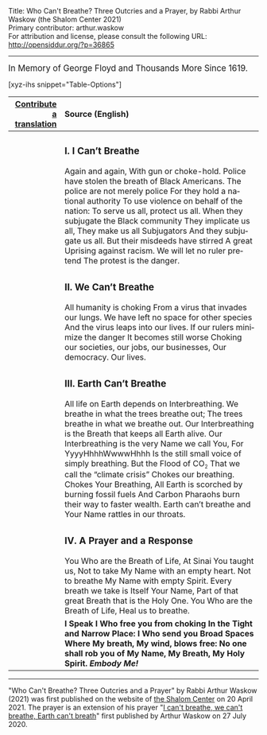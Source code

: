 <html>
<head></head>
<body>
Title: Who Can't Breathe? Three Outcries and a Prayer, by Rabbi Arthur Waskow (the Shalom Center 2021)<br />
Primary contributor: arthur.waskow<br />
For attribution and license, please consult the following URL: <a href="http://opensiddur.org/?p=36865">http://opensiddur.org/?p=36865</a>
<p />
<hr />

<div class="english" lang="en" style="font-size: 1.2em;">
In Memory of George Floyd and Thousands More Since 1619. 
</div>

</hr>

[xyz-ihs snippet="Table-Options"]<table style="margin-left: auto; margin-right: auto;" class="draggable">
<thead><tr><th id="x" style="text-align: right;"><a href="/contributing/upload/">Contribute a translation</a></th><th style="text-align: left;">Source (English)</th></tr></thead>
<tbody>
<tr><td style="vertical-align:top;">
<div class="liturgy" lang="he">

</span></div></td>
 
<td style="vertical-align:top;">
<div class="english" lang="en">
<h3>I. I Can’t Breathe</h3>
Again and again,
With gun or choke-hold.
Police have stolen the breath of Black Americans.
The police are not merely police
For they hold a national authority
To use violence on behalf of the nation:
To serve us all, protect us all.
When they subjugate the Black community
They implicate us all,
They make us all Subjugators
And they subjugate us all.
But their misdeeds have stirred
A great Uprising against racism.
We will let no ruler pretend
The protest is the danger.
</div></td></tr>


<tr><td style="vertical-align:top;">
<div class="liturgy" lang="he">

</span></div></td>
 
<td style="vertical-align:top;">
<div class="english" lang="en">
<h3>II. We Can’t Breathe</h3>
All humanity is choking
From a virus that invades our lungs.
We have left no space for other species
And the virus leaps into our lives.
If our rulers minimize the danger
It becomes still worse
Choking our societies, our jobs, our businesses,
Our democracy. Our lives. 
</div></td></tr>


<tr><td style="vertical-align:top;">
<div class="liturgy" lang="he">

</span></div></td>
 
<td style="vertical-align:top;">
<div class="english" lang="en">
<h3>III. Earth Can’t Breathe</h3>
All life on Earth depends on Interbreathing.
We breathe in what the trees breathe out;
The trees breathe in what we breathe out.
Our Interbreathing is the Breath that keeps all Earth alive.
Our Interbreathing is the very Name we call You,
For YyyyHhhhWwwwHhhh
Is the still small voice of simply breathing.
But the Flood of CO<sub style="font-size: x-small;">2</sub>
That we call the “climate crisis” 
Chokes our breathing.
Chokes Your Breathing,
All Earth is scorched by burning fossil fuels
And Carbon Pharaohs burn their way to faster wealth.
Earth can’t breathe and Your Name rattles in our throats.
</div></td></tr>


<tr><td style="vertical-align:top;">
<div class="liturgy" lang="he">

</span></div></td>
 
<td style="vertical-align:top;">
<div class="english" lang="en">
<h3>IV. A Prayer and a Response</h3> 
You Who are the Breath of Life,
At Sinai You taught us,
Not to take My Name with an empty heart.
Not to breathe My Name with empty Spirit.
Every breath we take
is Itself Your Name,
Part of that great Breath that is the Holy One.
You Who are the Breath of Life,
Heal us to breathe.
</div></td></tr>


<tr><td style="vertical-align:top;">
<div class="liturgy" lang="he">

</span></div></td>
 
<td style="vertical-align:top;">
<div class="english" lang="en">
<strong>I Speak 
I Who free you from choking
In the Tight and Narrow Place:
I Who send you Broad Spaces
Where My breath,
My wind, blows free:
No one shall rob you of My Name,
My Breath, My Holy Spirit.
<em>Embody Me!</em></strong>
</div></td></tr>
</tbody></table>

<hr />

"Who Can't Breathe? Three Outcries and a Prayer" by Rabbi Arthur Waskow (2021) was first published on the website of <a href="https://theshalomcenter.org/who-cant-breathe-three-outcries-and-prayer">the Shalom Center</a> on 20 April 2021. The prayer is an extension of his prayer "<a href="/?p=33691">I can't breathe, we can't breathe, Earth can't breath</a>" first published by Arthur Waskow on 27 July 2020.

&nbsp;
</body>
</html>